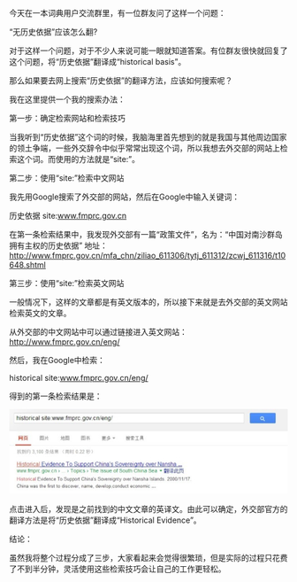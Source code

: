今天在一本词典用户交流群里，有一位群友问了这样一个问题：

“无历史依据”应该怎么翻?

对于这样一个问题，对于不少人来说可能一眼就知道答案。有位群友很快就回复了这个问题，将“历史依据”翻译成“historical basis”。

那么如果要去网上搜索“历史依据”的翻译方法，应该如何搜索呢？

我在这里提供一个我的搜索办法：

第一步：确定检索网站和检索技巧

当我听到“历史依据”这个词的时候，我脑海里首先想到的就是我国与其他周边国家的领土争端，一些外交辞令中似乎常常出现这个词，所以我想去外交部的网站上检索这个词。而使用的方法就是“site:”。

第二步：使用“site:”检索中文网站

我先用Google搜索了外交部的网站，然后在Google中输入关键词：

历史依据 site:www.fmprc.gov.cn

在第一条检索结果中，我发现外交部有一篇“政策文件”，名为：“中国对南沙群岛拥有主权的历史依据”
地址：http://www.fmprc.gov.cn/mfa_chn/ziliao_611306/tytj_611312/zcwj_611316/t10648.shtml

第三步：使用“site:”检索英文网站

一般情况下，这样的文章都是有英文版本的，所以接下来就是去外交部的英文网站检索英文的文章。

从外交部的中文网站中可以通过链接进入英文网站：http://www.fmprc.gov.cn/eng/

然后，我在Google中检索：

historical site:www.fmprc.gov.cn/eng/

得到的第一条检索结果是：

![](SearchSkills/Pics/16-1.png)

点击进入后，发现是之前找到的中文文章的英译文。由此可以确定，外交部官方的翻译方法是将“历史依据”翻译成“Historical Evidence”。

结论：

虽然我将整个过程分成了三步，大家看起来会觉得很繁琐，但是实际的过程只花费了不到半分钟，灵活使用这些检索技巧会让自己的工作更轻松。
